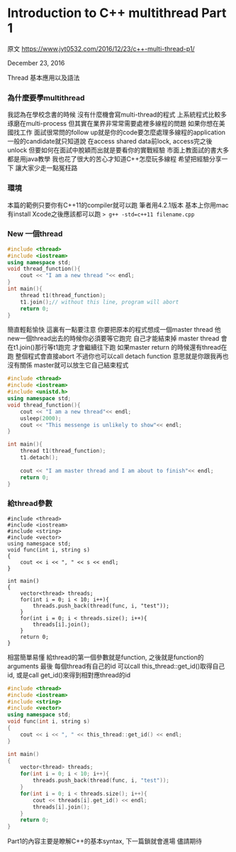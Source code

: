 # Introduction to C++ multithread Part 1

原文 https://www.jyt0532.com/2016/12/23/c++-multi-thread-p1/

December 23, 2016

Thread 基本應用以及語法

### 為什麼要學multithread

我認為在學校念書的時候 沒有什麼機會寫multi-thread的程式 上系統程式比較多琢磨在multi-process 但其實在業界非常常需要處裡多線程的問題 如果你想在美國找工作 面試很常問的follow up就是你的code要怎麼處理多線程的application 一般的candidate就只知道說 在access shared data前lock, access完之後unlock 但要如何在面試中脫穎而出就是要看你的實戰經驗 市面上教面試的書大多都是用java教學 我也花了很大的苦心才知道C++怎麼玩多線程 希望把經驗分享一下 讓大家少走一點冤枉路

### 環境

本篇的範例只要你有C++11的compiler就可以跑 筆者用4.2.1版本 基本上你用mac 有install Xcode之後應該都可以跑 `> g++ -std=c++11 filename.cpp`

### New 一個thread

```c++
#include <thread>
#include <iostream>
using namespace std;
void thread_function(){
    cout << "I am a new thread "<< endl;
}
int main(){
    thread t1(thread_function);
    t1.join();// without this line, program will abort
    return 0;
}
```

簡直輕鬆愉快 這裏有一點要注意 你要把原本的程式想成一個master thread 他new一個thread出去的時候你必須要等它跑完 自己才能結束掉 master thread 會在t1.join()那行等t1跑完 才會繼續往下跑 如果master return 的時候還有thread在跑 整個程式會直接abort 不過你也可以call detach function 意思就是你跟我再也沒有關係 master就可以放生它自己結束程式

```c++
#include <thread>
#include <iostream>
#include <unistd.h>
using namespace std;
void thread_function(){
    cout << "I am a new thread"<< endl;
    usleep(2000);
    cout << "This messenge is unlikely to show"<< endl;
}

int main(){
    thread t1(thread_function);
    t1.detach();
    
    cout << "I am master thread and I am about to finish"<< endl;
    return 0;
}
```

### 給thread參數

```
#include <thread>
#include <iostream>
#include <string>
#include <vector>
using namespace std;
void func(int i, string s)
{
    cout << i << ", " << s << endl;
}

int main()
{
    vector<thread> threads;
    for(int i = 0; i < 10; i++){
        threads.push_back(thread(func, i, "test"));
    }   
    for(int i = 0; i < threads.size(); i++){
        threads[i].join();
    }   
    return 0;
}
```

相當簡單易懂 給thread的第一個參數就是function, 之後就是function的arguments 最後 每個thread有自己的id 可以call this_thread::get_id()取得自己id, 或是call get_id()來得到相對應thread的id

```c++
#include <thread>
#include <iostream>
#include <string>
#include <vector>
using namespace std;
void func(int i, string s)
{
    cout << i << ", " << this_thread::get_id() << endl;
}

int main()
{
    vector<thread> threads;
    for(int i = 0; i < 10; i++){
        threads.push_back(thread(func, i, "test"));
    }   
    for(int i = 0; i < threads.size(); i++){
        cout << threads[i].get_id() << endl;
        threads[i].join();
    }   
    return 0;
}
```

Part1的內容主要是瞭解C++的基本syntax, 下一篇鎖就會進場 儘請期待

